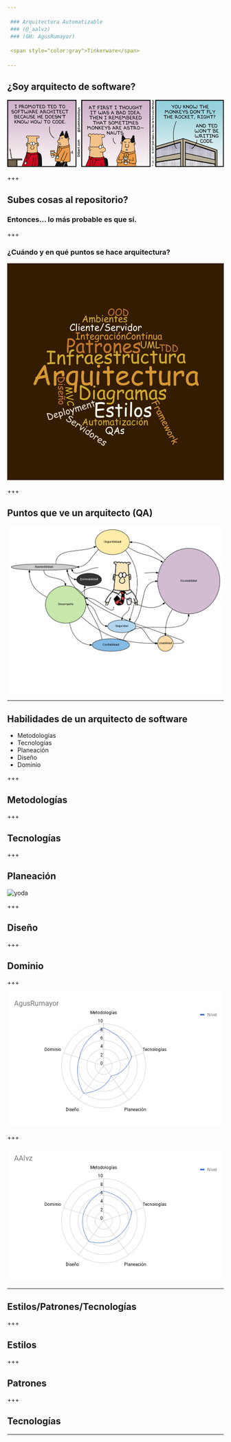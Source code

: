 ```yaml
---

 ### Arquitectura Automatizable
 ### (@_aalvz)
 ### (GH: AgusRumayor)

 <span style="color:gray">Tinkerware</span>

---
```


## ¿Soy arquitecto de software?
![dilbert](assets/dilbert_sw_arq.gif)

+++

## Subes cosas al repositorio?
### Entonces... lo más probable es que sí.

+++

### ¿Cuándo y en qué puntos se hace arquitectura?
![cloud](assets/arq_cloud.png)

+++

## Puntos que ve un arquitecto (QA)
![QAs](assets/QAs.png)

---

## Habilidades de un arquitecto de software

* Metodologías
* Tecnologías
* Planeación
* Diseño
* Dominio

+++

## Metodologías


+++

## Tecnologías

+++

## Planeación
![yoda](yoda.jpg)

+++

## Diseño

+++

## Dominio

+++

![AgusRumayor](assets/chart_AgusRumayor.png)

+++

![AAlvz](assets/chartAalvz.png)

---

## Estilos/Patrones/Tecnologías

+++

## Estilos

+++

## Patrones

+++

## Tecnologías

---


